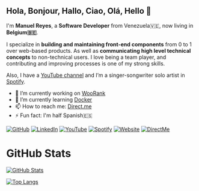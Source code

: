 ## Hola, Bonjour, Hallo, Ciao, Olá, Hello 👋

I'm **Manuel Reyes**, a **Software Developer** from Venezuela🇻🇪, now living in **Belgium🇧🇪**.

I specialize in **building and maintaining front-end components** from 0 to 1 over web-based products. As well as **communicating high level technical concepts** to non-technical users. I love being a team player, and contributing and improving processes is one of my strong skills.

Also, I have a [YouTube channel](https://www.youtube.com/c/koopaquerales) and I’m a singer-songwriter solo artist in [Spotify](https://open.spotify.com/artist/26SaZCIwAtd9q93VhE7y60).

- 🔭 I’m currently working on [WooRank](https://www.woorank.com)
- 🌱 I’m currently learning [Docker](https://www.docker.com)
- 📫 How to reach me: [Direct.me](https://www.direct.me/koopaquerales)
- ⚡ Fun fact: I'm half Spanish🇪🇸 

[![GitHub](https://img.shields.io/badge/GitHub-yoggsoft-black)](https://github.com/yoggsoft)
[![LinkedIn](https://img.shields.io/badge/LinkedIn-manuel--reyes-blue)](https://www.linkedin.com/in/querales/)
[![YouTube](https://img.shields.io/badge/YouTube-KoopaQuerales-red)](https://youtube.com/c/KoopaQuerales)
[![Spotify](https://img.shields.io/badge/Spotify-KoopaQuerales-red)](https://open.spotify.com/artist/26SaZCIwAtd9q93VhE7y60)
[![Website](https://img.shields.io/badge/Website-koopaquerales.com-green)](https://www.koopaquerales.com)
[![DirectMe](https://img.shields.io/badge/DirectMe-koopaquerales.com-yellowgreen)](https://www.direct.me/koopaquerales)

# GitHub Stats

[![GitHub Stats](https://github-readme-stats.vercel.app/api?username=yoggsoft&show_icons=true&icon_color=805AD5&text_color=718096&bg_color=ffffff00&hide_title=true&include_all_commits=true&count_private=true&hide_border=true)](https://www.koopaquerales.com)

[![Top Langs](https://github-readme-stats.vercel.app/api/top-langs/?username=yoggsoft&layout=compact&icon_color=805AD5&text_color=718096&bg_color=ffffff00&hide_border=true&langs_count=8&hide=Blade,Hack)](https://wwwkoopaquerales.com)
